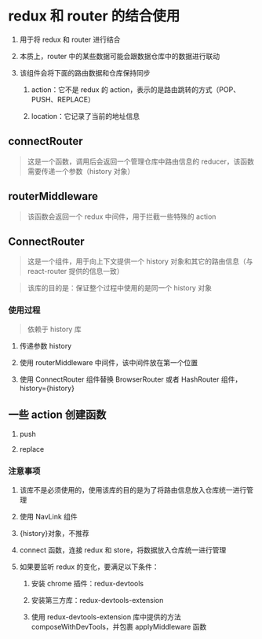 # redux 和 router 的结合使用

1. 用于将 redux 和 router 进行结合

2. 本质上，router 中的某些数据可能会跟数据仓库中的数据进行联动

3. 该组件会将下面的路由数据和仓库保持同步

   1. action：它不是 redux 的 action，表示的是路由跳转的方式（POP、PUSH、REPLACE）

   2. location：它记录了当前的地址信息

## connectRouter

> 这是一个函数，调用后会返回一个管理仓库中路由信息的 reducer，该函数需要传递一个参数（history 对象）

## routerMiddleware

> 该函数会返回一个 redux 中间件，用于拦截一些特殊的 action

## ConnectRouter

> 这是一个组件，用于向上下文提供一个 history 对象和其它的路由信息（与 react-router 提供的信息一致）

> 该库的目的是：保证整个过程中使用的是同一个 history 对象

### 使用过程

> 依赖于 history 库

1. 传递参数 history

2. 使用 routerMiddleware 中间件，该中间件放在第一个位置

3. 使用 ConnectRouter 组件替换 BrowserRouter 或者 HashRouter 组件，history={history}

## 一些 action 创建函数

1. push

2. replace

### 注意事项

1. 该库不是必须使用的，使用该库的目的是为了将路由信息放入仓库统一进行管理

2. 使用 NavLink 组件

3. {history}对象，不推荐

4. connect 函数，连接 redux 和 store，将数据放入仓库统一进行管理

5. 如果要监听 redux 的变化，要满足以下条件：

   1. 安装 chrome 插件：redux-devtools

   2. 安装第三方库：redux-devtools-extension

   3. 使用 redux-devtools-extension 库中提供的方法 composeWithDevTools，并包裹 applyMiddleware 函数
